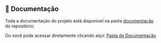 
## 📂 Documentação

Toda a documentação do projeto está disponível na pasta [documentação](./docs) do repositório.  

Ou você pode acessar diretamente clicando aqui: [Pasta de Documentação](docs)

<br>
